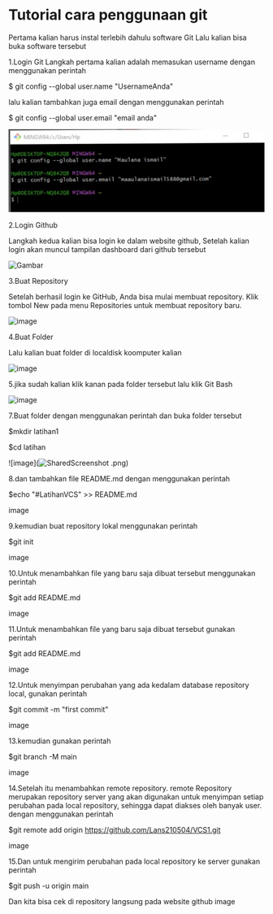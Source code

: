 # Tutorial cara penggunaan git

Pertama kalian harus instal terlebih dahulu software Git Lalu kalian bisa buka software tersebut

1.Login Git
Langkah pertama kalian adalah memasukan username dengan menggunakan perintah

$ git config --global user.name "UsernameAnda"

lalu kalian tambahkan juga email dengan menggunakan perintah

$ git config --global user.email "email anda"


![Gambar](screenshot/ss1.png)


2.Login Github

Langkah kedua kalian bisa login ke dalam website github, Setelah kalian login akan muncul tampilan dashboard dari github tersebut


![Gambar](screenshot/lnkedss2.jpg)



3.Buat Repository

Setelah berhasil login ke GitHub, Anda bisa mulai membuat repository. Klik tombol New pada menu Repositories untuk membuat repository baru.



![image](https://user-images.githubusercontent.com/115879313/196103899-f48ba2ec-546f-491e-a560-6ea6eb929454.png)


4.Buat Folder

Lalu kalian buat folder di localdisk koomputer kalian


![image](https://user-images.githubusercontent.com/115879313/196103175-1872f3cf-90fe-409a-89f6-c75dca19dd5a.png)

5.jika sudah kalian klik kanan pada folder tersebut lalu klik Git Bash


![image](https://user-images.githubusercontent.com/115879313/196103234-70cf03b6-41fd-4d02-a6e5-9fd698cd6465.png)

7.Buat folder dengan menggunakan perintah dan buka folder tersebut

$mkdir latihan1

$cd latihan

![image](![SharedScreenshot](https://user-images.githubusercontent.com/115879313/196104995-9fa0dcfe-957d-4018-949b-e468a17692e8.png)
.png)


8.dan tambahkan file README.md dengan menggunakan perintah

$echo "#LatihanVCS" >> README.md

image

9.kemudian buat repository lokal menggunakan perintah

$git init

image

10.Untuk menambahkan file yang baru saja dibuat tersebut menggunakan perintah

$git add README.md

image

11.Untuk menambahkan file yang baru saja dibuat tersebut gunakan perintah

$git add README.md

image

12.Untuk menyimpan perubahan yang ada kedalam database repository local, gunakan perintah

$git commit -m "first commit"

image

13.kemudian gunakan perintah

$git branch -M main

image

14.Setelah itu menambahkan remote repository. remote Repository merupakan repository server yang akan digunakan untuk menyimpan setiap perubahan pada local repository, sehingga dapat diakses oleh banyak user. dengan menggunakan perintah

$git remote add origin https://github.com/Lans210504/VCS1.git

image

15.Dan untuk mengirim perubahan pada local repository ke server gunakan perintah

$git push -u origin main

Dan kita bisa cek di repository langsung pada website github image



